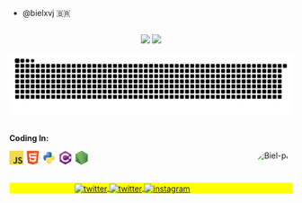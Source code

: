 - @bielxvj 🇧🇷
##


<!---
bielkkj/bielkkj é um repositório ✨ especial ✨ porque seu `README.md` (este arquivo) aparece no seu perfil do GitHub.
Você pode clicar no link Visualizar para ver as alterações.
--->
<div align="center">
  <img height="180em" src="https://github-readme-stats.vercel.app/api?username=bielkkj&show_icons=true&theme=tokyonight&include_all_commits=true&count_private=true"/>
  <img height="180em" src="https://github-readme-stats.vercel.app/api/top-langs/?username=rafaballerini&layout=compact&langs_count=7&theme=dark"/>
</div>  

  ![Snake animation](https://github.com/bielkkj/bielkkj/blob/output/github-contribution-grid-snake.svg)
 </div>

  ##

**Coding In:**

<code><img height="25" src="https://raw.githubusercontent.com/github/explore/80688e429a7d4ef2fca1e82350fe8e3517d3494d/topics/javascript/javascript.png"></code>
<code><img height="25" src="https://raw.githubusercontent.com/devicons/devicon/master/icons/html5/html5-original.svg"></code>
<code><img height="25" src="https://raw.githubusercontent.com/devicons/devicon/master/icons/python/python-original.svg"></code>
<code><img height="25" src="https://raw.githubusercontent.com/devicons/devicon/master/icons/csharp/csharp-original.svg"></code>
<code><img height="25" src="https://raw.githubusercontent.com/github/explore/80688e429a7d4ef2fca1e82350fe8e3517d3494d/topics/nodejs/nodejs.png"></code>
<img align="right" alt="Biel-pic" height="150" style="border-radius:50px;" src="https://i.natgeofe.com/n/548467d8-c5f1-4551-9f58-6817a8d2c45e/NationalGeographic_2572187_square.jpg">
</div>


  ##
 
<div> 

<p align="center" style="background:yellow">
<a href="https://discord.com/" target="_blank">
  <img align="center" src="https://img.shields.io/badge/-bielxvj-05122A?style=flat&logo=discord" alt="twitter"/>  
</a>
<a href="https://twitter.com/bielxvj" target="_blank">
  <img align="center" src="https://img.shields.io/badge/-bielxvj-05122A?style=flat&logo=twitter" alt="twitter"/>  
</a>
<a href="https://instagram.com/bielxvj" target="_blank">
 <img align="center" src="https://img.shields.io/badge/-bielxvj-05122A?style=flat&logo=instagram" alt="instagram"/>
</a>
</p>


 
</div>

